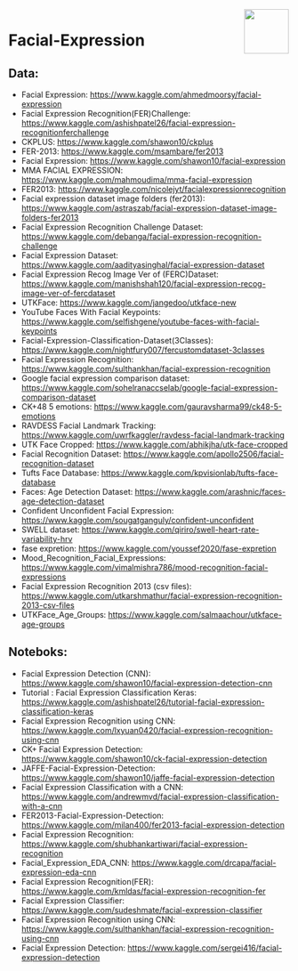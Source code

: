 <img align="right" width="80" height="80" src="https://github.com/cs-MohamedAyman/Kaggle-Competitions/blob/main/organizations-logos/kaggle.jpg">

# Facial-Expression

## Data:

- Facial Expression: https://www.kaggle.com/ahmedmoorsy/facial-expression
- Facial Expression Recognition(FER)Challenge: https://www.kaggle.com/ashishpatel26/facial-expression-recognitionferchallenge
- CKPLUS: https://www.kaggle.com/shawon10/ckplus
- FER-2013: https://www.kaggle.com/msambare/fer2013
- Facial Expression: https://www.kaggle.com/shawon10/facial-expression
- MMA FACIAL EXPRESSION: https://www.kaggle.com/mahmoudima/mma-facial-expression
- FER2013: https://www.kaggle.com/nicolejyt/facialexpressionrecognition
- Facial expression dataset image folders (fer2013): https://www.kaggle.com/astraszab/facial-expression-dataset-image-folders-fer2013
- Facial Expression Recognition Challenge Dataset: https://www.kaggle.com/debanga/facial-expression-recognition-challenge
- Facial Expression Dataset: https://www.kaggle.com/aadityasinghal/facial-expression-dataset
- Facial Expression Recog Image Ver of (FERC)Dataset: https://www.kaggle.com/manishshah120/facial-expression-recog-image-ver-of-fercdataset
- UTKFace: https://www.kaggle.com/jangedoo/utkface-new
- YouTube Faces With Facial Keypoints: https://www.kaggle.com/selfishgene/youtube-faces-with-facial-keypoints
- Facial-Expression-Classification-Dataset(3Classes): https://www.kaggle.com/nightfury007/fercustomdataset-3classes
- Facial Expression Recognition: https://www.kaggle.com/sulthankhan/facial-expression-recognition
- Google facial expression comparison dataset: https://www.kaggle.com/sohelranaccselab/google-facial-expression-comparison-dataset
- CK+48 5 emotions: https://www.kaggle.com/gauravsharma99/ck48-5-emotions
- RAVDESS Facial Landmark Tracking: https://www.kaggle.com/uwrfkaggler/ravdess-facial-landmark-tracking
- UTK Face Cropped: https://www.kaggle.com/abhikjha/utk-face-cropped
- Facial Recognition Dataset: https://www.kaggle.com/apollo2506/facial-recognition-dataset
- Tufts Face Database: https://www.kaggle.com/kpvisionlab/tufts-face-database
- Faces: Age Detection Dataset: https://www.kaggle.com/arashnic/faces-age-detection-dataset
- Confident Unconfident Facial Expression: https://www.kaggle.com/sougatganguly/confident-unconfident
- SWELL dataset: https://www.kaggle.com/qiriro/swell-heart-rate-variability-hrv
- fase expretion: https://www.kaggle.com/youssef2020/fase-expretion
- Mood_Recognition_Facial_Expressions: https://www.kaggle.com/vimalmishra786/mood-recognition-facial-expressions
- Facial Expression Recognition 2013 (csv files): https://www.kaggle.com/utkarshmathur/facial-expression-recognition-2013-csv-files
- UTKFace_Age_Groups: https://www.kaggle.com/salmaachour/utkface-age-groups

## Noteboks:

- Facial Expression Detection (CNN): https://www.kaggle.com/shawon10/facial-expression-detection-cnn
- Tutorial : Facial Expression Classification Keras: https://www.kaggle.com/ashishpatel26/tutorial-facial-expression-classification-keras
- Facial Expression Recognition using CNN: https://www.kaggle.com/lxyuan0420/facial-expression-recognition-using-cnn
- CK+ Facial Expression Detection: https://www.kaggle.com/shawon10/ck-facial-expression-detection
- JAFFE-Facial-Expression-Detection: https://www.kaggle.com/shawon10/jaffe-facial-expression-detection
- Facial Expression Classification with a CNN: https://www.kaggle.com/andrewmvd/facial-expression-classification-with-a-cnn
- FER2013-Facial-Expression-Detection: https://www.kaggle.com/milan400/fer2013-facial-expression-detection
- Facial Expression Recognition: https://www.kaggle.com/shubhankartiwari/facial-expression-recognition
- Facial_Expression_EDA_CNN: https://www.kaggle.com/drcapa/facial-expression-eda-cnn
- Facial Expression Recognition(FER): https://www.kaggle.com/kmldas/facial-expression-recognition-fer
- Facial Expression Classifier: https://www.kaggle.com/sudeshmate/facial-expression-classifier
- Facial Expression Recognition using CNN: https://www.kaggle.com/sulthankhan/facial-expression-recognition-using-cnn
- Facial Expression Detection: https://www.kaggle.com/sergei416/facial-expression-detection


